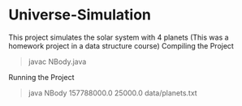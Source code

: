 # Universe-Simulation
This project simulates the solar system with 4 planets (This was a homework project in a data structure course)
Compiling the Project
> javac NBody.java

Running the Project
> java NBody 157788000.0 25000.0 data/planets.txt

